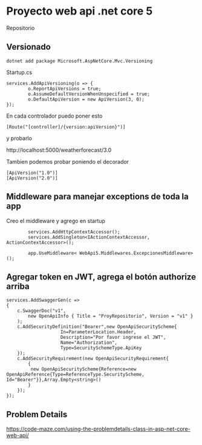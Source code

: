 # Proyecto web api .net core 5

Repositorio

## Versionado

```
dotnet add package Microsoft.AspNetCore.Mvc.Versioning
```
Startup.cs
```
services.AddApiVersioning(o => {
        o.ReportApiVersions = true;
        o.AssumeDefaultVersionWhenUnspecified = true;
        o.DefaultApiVersion = new ApiVersion(3, 0);
});
```
En cada controlador puedo poner esto
```
[Route("[controller]/{version:apiVersion}")]
```
y probarlo

http://localhost:5000/weatherforecast/3.0

Tambien podemos probar poniendo el decorador
```
[ApiVersion("1.0")]
[ApiVersion("2.0")]
```

## Middleware para manejar exceptions de toda la app

Creo el middleware y agrego en startup 

```
        services.AddHttpContextAccessor();
        services.AddSingleton<IActionContextAccessor, ActionContextAccessor>();
```

```
        app.UseMiddleware< WebApi5.Middlewares.ExcepcionesMiddleware>();
```

## Agregar token en JWT, agrega el botón authorize arriba

```
services.AddSwaggerGen(c =>
{
    c.SwaggerDoc("v1", 
        new OpenApiInfo { Title = "ProyRepositorio", Version = "v1" }
    );
    c.AddSecurityDefinition("Bearer",new OpenApiSecurityScheme{
                    In=ParameterLocation.Header,
                    Description="Por favor ingrese el JWT",
                    Name="Authorization",
                    Type=SecuritySchemeType.ApiKey
    });
    c.AddSecurityRequirement(new OpenApiSecurityRequirement{
        {
         new OpenApiSecurityScheme{Reference=new OpenApiReference{Type=ReferenceType.SecurityScheme, Id="Bearer"}},Array.Empty<string>()
        }
    }); 
});

```

## Problem Details 

https://code-maze.com/using-the-problemdetails-class-in-asp-net-core-web-api/
